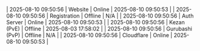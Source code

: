 | 2025-08-10 09:50:56 | Website | Online | 2025-08-10 09:50:53 |
| 2025-08-10 09:50:56 | Registration | Offline | N/A |
| 2025-08-10 09:50:56 | Auth Server | Online | 2025-08-10 09:50:53 |
| 2025-08-10 09:50:56 | Kezan (PvE) | Offline | 2025-08-03 17:58:02 |
| 2025-08-10 09:50:56 | Gurubashi (PvP) | Offline | N/A |
| 2025-08-10 09:50:56 | Cloudflare | Online | 2025-08-10 09:50:53 |
